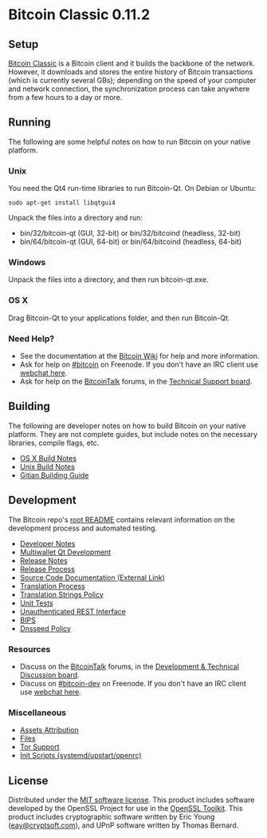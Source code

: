 Bitcoin Classic 0.11.2
=====================

Setup
---------------------
[Bitcoin Classic](http://bitcoin.org/en/download) is a Bitcoin client and it builds the backbone of the network. However, it downloads and stores the entire history of Bitcoin transactions (which is currently several GBs); depending on the speed of your computer and network connection, the synchronization process can take anywhere from a few hours to a day or more.

Running
---------------------
The following are some helpful notes on how to run Bitcoin on your native platform.

### Unix

You need the Qt4 run-time libraries to run Bitcoin-Qt. On Debian or Ubuntu:

	sudo apt-get install libqtgui4

Unpack the files into a directory and run:

- bin/32/bitcoin-qt (GUI, 32-bit) or bin/32/bitcoind (headless, 32-bit)
- bin/64/bitcoin-qt (GUI, 64-bit) or bin/64/bitcoind (headless, 64-bit)



### Windows

Unpack the files into a directory, and then run bitcoin-qt.exe.

### OS X

Drag Bitcoin-Qt to your applications folder, and then run Bitcoin-Qt.

### Need Help?

* See the documentation at the [Bitcoin Wiki](https://en.bitcoin.it/wiki/Main_Page)
for help and more information.
* Ask for help on [#bitcoin](http://webchat.freenode.net?channels=bitcoin) on Freenode. If you don't have an IRC client use [webchat here](http://webchat.freenode.net?channels=bitcoin).
* Ask for help on the [BitcoinTalk](https://bitcointalk.org/) forums, in the [Technical Support board](https://bitcointalk.org/index.php?board=4.0).

Building
---------------------
The following are developer notes on how to build Bitcoin on your native platform. They are not complete guides, but include notes on the necessary libraries, compile flags, etc.

- [OS X Build Notes](build-osx.md)
- [Unix Build Notes](build-unix.md)
- [Gitian Building Guide](gitian-building.md)

Development
---------------------
The Bitcoin repo's [root README](https://github.com/bitcoin/bitcoin/blob/master/README.md) contains relevant information on the development process and automated testing.

- [Developer Notes](developer-notes.md)
- [Multiwallet Qt Development](multiwallet-qt.md)
- [Release Notes](release-notes.md)
- [Release Process](release-process.md)
- [Source Code Documentation (External Link)](https://dev.visucore.com/bitcoin/doxygen/)
- [Translation Process](translation_process.md)
- [Translation Strings Policy](translation_strings_policy.md)
- [Unit Tests](unit-tests.md)
- [Unauthenticated REST Interface](REST-interface.md)
- [BIPS](bips.md)
- [Dnsseed Policy](dnsseed-policy.md)

### Resources
* Discuss on the [BitcoinTalk](https://bitcointalk.org/) forums, in the [Development & Technical Discussion board](https://bitcointalk.org/index.php?board=6.0).
* Discuss on [#bitcoin-dev](http://webchat.freenode.net/?channels=bitcoin) on Freenode. If you don't have an IRC client use [webchat here](http://webchat.freenode.net/?channels=bitcoin-dev).

### Miscellaneous
- [Assets Attribution](assets-attribution.md)
- [Files](files.md)
- [Tor Support](tor.md)
- [Init Scripts (systemd/upstart/openrc)](init.md)

License
---------------------
Distributed under the [MIT software license](http://www.opensource.org/licenses/mit-license.php).
This product includes software developed by the OpenSSL Project for use in the [OpenSSL Toolkit](https://www.openssl.org/). This product includes
cryptographic software written by Eric Young ([eay@cryptsoft.com](mailto:eay@cryptsoft.com)), and UPnP software written by Thomas Bernard.
